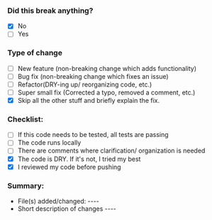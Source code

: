### Did this break anything?
- [x] No
- [ ]  Yes
### Type of change
- [ ] New feature (non-breaking change which adds functionality)
- [ ]  Bug fix (non-breaking change which fixes an issue)
- [ ]  Refactor(DRY-ing up/ reorganizing code, etc.)
- [ ]  Super small fix (Corrected a typo, removed a comment, etc.)
- [x]  Skip all the other stuff and briefly explain the fix.
### Checklist:
- [ ]  If this code needs to be tested, all tests are passing
- [ ]  The code runs locally
- [ ]  There are comments where clarification/ organization is needed
- [x]  The code is DRY. If it's not, I tried my best
- [x]  I reviewed my code before pushing
### Summary:
- File(s) added/changed: ----
- Short description of changes ----
